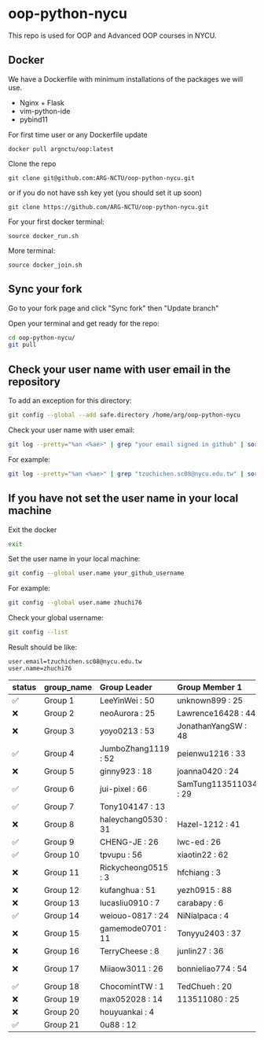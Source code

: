# oop-python-nycu

This repo is used for OOP and Advanced OOP courses in NYCU.

## Docker

We have a Dockerfile with minimum installations of the packages we will use.
* Nginx + Flask
* vim-python-ide
* pybind11

For first time user or any Dockerfile update
```
docker pull argnctu/oop:latest
```

Clone the repo
```
git clone git@github.com:ARG-NCTU/oop-python-nycu.git
```
or if you do not have ssh key yet (you should set it up soon)
```
git clone https://github.com/ARG-NCTU/oop-python-nycu.git
```

For your first docker terminal:
```
source docker_run.sh
```

More terminal:
```
source docker_join.sh
```

## Sync your fork
Go to your fork page and click "Sync fork" then "Update branch"


Open your terminal and get ready for the repo:
```sh
cd oop-python-nycu/
git pull
```

## Check your user name with user email in the repository
To add an exception for this directory:
```sh
git config --global --add safe.directory /home/arg/oop-python-nycu
```

Check your user name with user email:
```sh
git log --pretty="%an <%ae>" | grep "your email signed in github" | sort | uniq
```

For example:
```sh
git log --pretty="%an <%ae>" | grep "tzuchichen.sc08@nycu.edu.tw" | sort | uniq
```

## If you have not set the user name in your local machine
Exit the docker
```sh
exit
```

Set the user name in your local machine:
```sh
git config --global user.name your_github_username
```

For example:
```sh
git config --global user.name zhuchi76
```

Check your global username:
```sh
git config --list
```
Result should be like:
```
user.email=tzuchichen.sc08@nycu.edu.tw
user.name=zhuchi76
```

<!--START_SECTION:pytest-->

| status   | group_name   | Group Leader        | Group Member 1        | Group Member 2         |
|:---------|:-------------|:--------------------|:----------------------|:-----------------------|
| ✅        | Group 1      | LeeYinWei : 50      | unknown899 : 25       |                        |
| ❌        | Group 2      | neoAurora : 25      | Lawrence16428 : 44    | howardhung14 : 26      |
| ❌        | Group 3      | yoyo0213 : 53       | JonathanYangSW : 48   | GinoChen113511247 : 32 |
| ✅        | Group 4      | JumboZhang1119 : 52 | peienwu1216 : 33      | chxyuuu : 46           |
| ❌        | Group 5      | ginny923 : 18       | joanna0420 : 24       | dua0505 : 17           |
| ✅        | Group 6      | jui-pixel : 66      | SamTung113511034 : 29 | charles691 : 35        |
| ✅        | Group 7      | Tony104147 : 13     |                       |                        |
| ❌        | Group 8      | haleychang0530 : 31 | Hazel-1212 : 41       | tree1014 : 25          |
| ✅        | Group 9      | CHENG-JE : 26       | lwc-ed : 26           |                        |
| ✅        | Group 10     | tpvupu : 56         | xiaotin22 : 62        | calistayang : 43       |
| ❌        | Group 11     | Rickycheong0515 : 3 | hfchiang : 3          | Samuel11GitHub : 0     |
| ❌        | Group 12     | kufanghua : 51      | yezh0915 : 88         | fiesta0217 : 21        |
| ❌        | Group 13     | lucasliu0910 : 7    | carabapy : 6          | jing1688 : 65          |
| ✅        | Group 14     | weiouo-0817 : 24    | NiNialpaca : 4        |                        |
| ❌        | Group 15     | gamemode0701 : 11   | Tonyyu2403 : 37       |                        |
| ❌        | Group 16     | TerryCheese : 8     | junlin27 : 36         |                        |
| ❌        | Group 17     | Miiaow3011 : 26     | bonnieliao774 : 54    | emmazheng0318 : 21     |
| ✅        | Group 18     | ChocomintTW : 1     | TedChueh : 20         | pitinghsu : 0          |
| ❌        | Group 19     | max052028 : 14      | 113511080 : 25        |                        |
| ❌        | Group 20     | houyuankai : 4      |                       |                        |
| ✅        | Group 21     | 0u88 : 12           |                       |                        |
<!--END_SECTION:pytest-->

